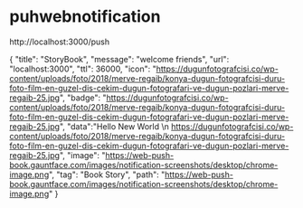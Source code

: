 # puhwebnotification


http://localhost:3000/push


{
    "title": "StoryBook",
    "message": "welcome friends",
    "url": "localhost:3000",
    "ttl": 36000,
    "icon": "https://dugunfotografcisi.co/wp-content/uploads/foto/2018/merve-regaib/konya-dugun-fotografcisi-duru-foto-film-en-guzel-dis-cekim-dugun-fotografari-ve-dugun-pozlari-merve-regaib-25.jpg",
    "badge": "https://dugunfotografcisi.co/wp-content/uploads/foto/2018/merve-regaib/konya-dugun-fotografcisi-duru-foto-film-en-guzel-dis-cekim-dugun-fotografari-ve-dugun-pozlari-merve-regaib-25.jpg",
    "data":"Hello New World \n https://dugunfotografcisi.co/wp-content/uploads/foto/2018/merve-regaib/konya-dugun-fotografcisi-duru-foto-film-en-guzel-dis-cekim-dugun-fotografari-ve-dugun-pozlari-merve-regaib-25.jpg",
    "image": "https://web-push-book.gauntface.com/images/notification-screenshots/desktop/chrome-image.png",
    "tag": "Book Story",
    "path": "https://web-push-book.gauntface.com/images/notification-screenshots/desktop/chrome-image.png"
}